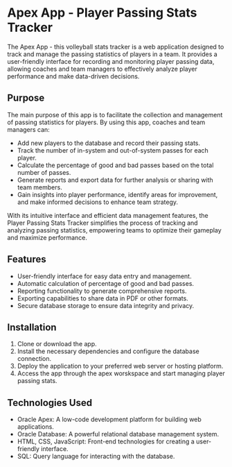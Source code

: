 # Apex App - Player Passing Stats Tracker

The Apex App - this volleyball stats tracker is a web application designed to track and manage the passing statistics of players in a team. It provides a user-friendly interface for recording and monitoring player passing data, allowing coaches and team managers to effectively analyze player performance and make data-driven decisions.

## Purpose

The main purpose of this app is to facilitate the collection and management of passing statistics for players. By using this app, coaches and team managers can:

- Add new players to the database and record their passing stats.
- Track the number of in-system and out-of-system passes for each player.
- Calculate the percentage of good and bad passes based on the total number of passes.
- Generate reports and export data for further analysis or sharing with team members.
- Gain insights into player performance, identify areas for improvement, and make informed decisions to enhance team strategy.

With its intuitive interface and efficient data management features, the Player Passing Stats Tracker simplifies the process of tracking and analyzing passing statistics, empowering teams to optimize their gameplay and maximize performance.

## Features

- User-friendly interface for easy data entry and management.
- Automatic calculation of percentage of good and bad passes.
- Reporting functionality to generate comprehensive reports.
- Exporting capabilities to share data in PDF or other formats.
- Secure database storage to ensure data integrity and privacy.

## Installation

1. Clone or download the app.
2. Install the necessary dependencies and configure the database connection.
3. Deploy the application to your preferred web server or hosting platform.
4. Access the app through the apex worskspace and start managing player passing stats.

## Technologies Used

- Oracle Apex: A low-code development platform for building web applications.
- Oracle Database: A powerful relational database management system.
- HTML, CSS, JavaScript: Front-end technologies for creating a user-friendly interface.
- SQL: Query language for interacting with the database.
